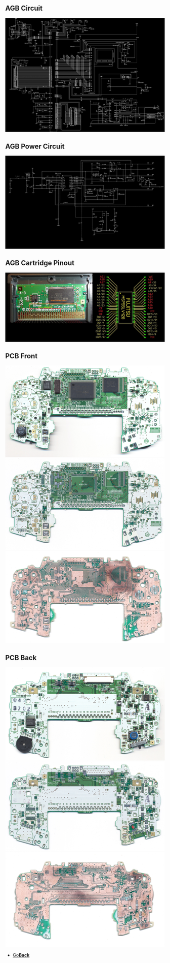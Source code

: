 <link href="css/zoom.css" rel="stylesheet">
<script src="js/jquery-3.2.1.min.js"></script>
<script src="js/zoom.js"></script>
<script src="js/transition.js"></script>

## AGB Circuit
<img src="circuit.bmp" data-action="zoom" alt="Main Circuit">


## AGB Power Circuit
<img src="power_circuit.bmp" data-action="zoom" alt="Power Circuit">


## AGB Cartridge Pinout
<img src="connections.jpg" data-action="zoom" alt="Cartridge Pinout">


## PCB Front
<img src="AGB_PCB_Components_Front.jpg" data-action="zoom" alt="PCB front with components">
<img src="AGB_PCB_No_Components_Front.jpg" data-action="zoom" alt="PCB front without components">
<img src="AGB_PCB_Stripped_Front.jpg" data-action="zoom" alt="PCB front stripped">


## PCB Back
<img src="AGB_PCB_Components_Back.jpg" data-action="zoom" alt="PCB back with components">
<img src="AGB_PCB_No_Components_Back.jpg" data-action="zoom" alt="PCB back without components">
<img src="AGB_PCB_Stripped_Back.jpg" data-action="zoom" alt="PCB back stripped">


<onebutton>
<ul>
            <li><a href="../">Go<strong>Back</strong></a></li>
          </ul>
</onebutton>